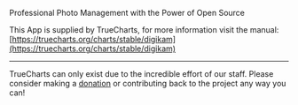 Professional Photo Management with the Power of Open Source

This App is supplied by TrueCharts, for more information visit the manual: [https://truecharts.org/charts/stable/digikam](https://truecharts.org/charts/stable/digikam)

---

TrueCharts can only exist due to the incredible effort of our staff.
Please consider making a [donation](https://truecharts.org/about/sponsor) or contributing back to the project any way you can!
